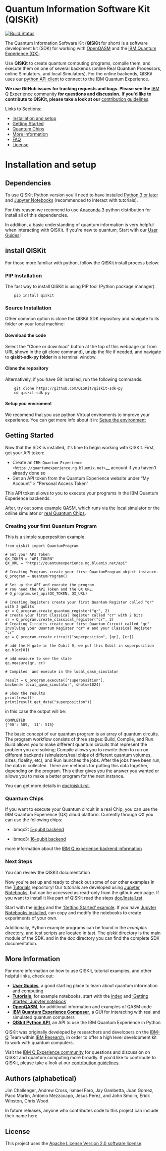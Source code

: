# Quantum Information Software Kit (QISKit)

[![Build Status](https://travis-ci.org/QISKit/qiskit-sdk-py.svg?branch=master)](https://travis-ci.org/QISKit/qiskit-sdk-py)

The Quantum Information Software Kit (**QISKit** for short) is a software development kit (SDK) for working with [OpenQASM](https://github.com/QISKit/qiskit-openqasm) and the [IBM Quantum Experience (QX)](https://quantumexperience.ng.bluemix.net/). 

Use **QISKit** to create quantum computing programs, compile them, and execute them on one of several backends (online Real Quantum Processors, online Simulators, and local Simulators). For the online backends, QISKit uses our [python API client](https://github.com/QISKit/qiskit-api-py) to connect to the IBM Quantum Experience. 

**We use GitHub issues for tracking requests and bugs. Please see the** [IBM Q Experience community](https://quantumexperience.ng.bluemix.net/qx/community) **for questions and discussion.** **If you'd like to contribute to QISKit, please take a look at our** [contribution guidelines](CONTRIBUTING.rst).

Links to Sections:

* [Installation and setup](#installation-and-setup)
* [Getting Started](#getting-started)
* [Quantum Chips](quantum-hips)
* [More Information](#more-information)
* [FAQ](#FAQ)
* [License](#license)

# Installation and setup
## Dependencies

To use QISKit Python version you'll need to have installed [Python 3 or later](https://www.python.org/downloads/) and [Jupyter Notebooks](https://jupyter.readthedocs.io/en/latest/install.html) (recommended to interact with tutorials). 

For this reason we recomend to use [Anaconda 3](https://www.continuum.io/downloads) python distribution for install all of this dependencies.

In addition, a basic understanding of quantum information is very helpful when interacting with QISKit. If you're new to quantum, Start with our [User Guides](https://github.com/QISKit/ibmqx-user-guides)!

## install QISKit

For those more familiar with python, follow the QISKit install process below:

### PIP Installation

The fast way to install QISKit is using PIP tool (Python package manager):

```
    pip install qiskit
```

### Source Installation 

Other common option is clone the QISKit SDK repository and navigate to its folder on your local machine:

#### Download the code 

Select the "Clone or download" button at the top of this webpage (or from URL shown in the git clone command), unzip the file if needed, and navigate to **qiskit-sdk-py folder** in a terminal window.

#### Clone the repository 

Alternatively, if you have Git installed, run the following commands:
```
    git clone https://github.com/QISKit/qiskit-sdk-py
    cd qiskit-sdk-py
```
#### Setup you enviroment

We recomend that you use python Virtual enviroments to improve your experience. You can get more info about it in: [Setup the environment](doc/install.rst#3.1-Setup-the-environment)

## Getting Started

Now that the SDK is installed, it's time to begin working with QISKit. First, get your API token:

-  Create an `IBM Quantum Experience <https://quantumexperience.ng.bluemix.net>`__ account if you haven't already done so
-  Get an API token from the Quantum Experience website under “My Account” > “Personal Access Token”

This API token allows to you to execute your programs in the IBM Quantum Experience backends.

After, try out some example QASM, which runs via the local simulator or the online simulator or [real Quantum Chips](#quantum-chips).

### Creating your first Quantum Program 

This is a simple superpesition example.

```
from qiskit import QuantumProgram

# Set your API Token
QX_TOKEN = "API_TOKEN"
QX_URL = "https://quantumexperience.ng.bluemix.net/api"

# Creating Programs create your first QuantumProgram object instance.
Q_program = QuantumProgram()

# Set up the API and execute the program.
# You need the API Token and the QX URL. 
# Q_program.set_api(QX_TOKEN, QX_URL)

# Creating Registers create your first Quantum Register called "qr" with 2 qubits
qr = Q_program.create_quantum_register("qr", 2)
# create your first Classical Register called "cr" with 2 bits
cr = Q_program.create_classical_register("cr", 2)
# Creating Circuits create your first Quantum Circuit called "qc" involving your Quantum Register "qr" # and your Classical Register "cr"
qc = Q_program.create_circuit("superposition", [qr], [cr])

# add the H gate in the Qubit 0, we put this Qubit in superposition
qc.h(qr[0])

# add measure to see the state
qc.measure(qr, cr)

# Compiled  and execute in the local_qasm_simulator

result = Q_program.execute(["superposition"], backend='local_qasm_simulator', shots=1024)

# Show the results
print(result)
print(result.get_data("superposition"))
```

in this case the output will be:

```
COMPLETED
{'00': 509, '11': 515} 
```

The basic concept of our quantum program is an array of quantum
circuits. The program workflow consists of three stages: Build, Compile, and Run. Build allows you to make different quantum circuits that represent the problem you are solving; Compile allows you to rewrite them to run on different backends (simulators/real chips of different quantum volumes, sizes, fidelity, etc); and Run launches the jobs. After the jobs have been run, the data is collected. There are methods for putting this data together, depending on the program. This either gives you the answer you wanted or allows you to make a better program for the
next instance.

You can get more details in [doc/qiskit.rst](doc/qiskit.rst).

### Quantum Chips
If you want to execute your Quantum circuit in a real Chip, you can use the IBM Quantum Experience (QX) cloud platform. Currently through QX you can use the following chips:

-   ibmqx2: [5-qubit backend](https://ibm.biz/qiskit-ibmqx2)

-   ibmqx3: [16-qubit backend](https://ibm.biz/qiskit-ibmqx3)

more information about the [IBM Q experience backend information](https://github.com/QISKit/ibmqx-backend-information)


### Next Steps

You can review the QISKit documentation 

Now you're set up and ready to check out some of our other examples in the [Tutorials](https://github.com/QISKit/qiskit-tutorial) repository! Our tutorials are developed using [Jupyter Notebooks](https://jupyter.org/), but can be accessed as read-only from the github web page. If you want to install it like part of QISKit read the steps [doc/install.rst](doc/install.rst#Install-Jupyter-based-tutorials)

Start with the [index](https://github.com/QISKit/qiskit-tutorial/blob/master/index.ipynb) and the [‘Getting Started’ example](https://github.com/QISKit/qiskit-tutorial/blob/002d054c72fc59fc5009bb9fa0ee393e15a69d07/1_introduction/getting_started.ipynb). If you have [Jupyter Notebooks installed](https://jupyter.readthedocs.io/en/latest/install.html), can copy and modify the notebooks to create experiments of your own.

Additionally, Python example programs can be found in the *examples* directory, and test scripts are located in *test*. The *qiskit* directory is the main module of the SDK. and in the *doc* directory you can find the complete SDK documentation.


## More Information

For more information on how to use QISKit, tutorial examples, and other helpful links, check out:

* **[User Guides](https://github.com/QISKit/ibmqx-user-guides)**,
  a good starting place to learn about quantum information and computing
* **[Tutorials](https://github.com/QISKit/qiskit-tutorial)**,
  for example notebooks, start with the [index](https://github.com/QISKit/qiskit-tutorial/blob/master/index.ipynb) and [‘Getting Started’ Jupyter notebook](https://github.com/QISKit/qiskit-tutorial/blob/002d054c72fc59fc5009bb9fa0ee393e15a69d07/1_introduction/getting_started.ipynb)
* **[OpenQASM](https://github.com/QISKit/openqasm)**,
  for additional information and examples of QASM code
* **[IBM Quantum Experience Composer](https://quantumexperience.ng.bluemix.net/qx/editor)**,
  a GUI for interacting with real and simulated quantum computers
* **[QISkit Python API](https://github.com/QISKit/qiskit-api-py)**, an API to use the IBM Quantum Experience in Python


QISKit was originally developed by researchers and developers on the [IBM-Q](http://www.research.ibm.com/ibm-q/) Team within [IBM Research](http://www.research.ibm.com/), in order to offer a high level development kit to work with quantum computers.

Visit the [IBM Q Experience community](https://quantumexperience.ng.bluemix.net/qx/community) for questions and discussion on QISKit and quantum computing more broadly. If you'd like to contribute to QISKit, please take a look at our [contribution guidelines](CONTRIBUTING.rst).


## Authors (alphabetical)

Jim Challenger, Andrew Cross, Ismael Faro, Jay Gambetta, Juan Gomez, Paco Martin, Antonio Mezzacapo, Jesus Perez, and John Smolin, Erick Winston, Chris Wood.

In future releases, anyone who contributes code to this project can include their name here.


## License

This project uses the [Apache License Version 2.0 software license](https://www.apache.org/licenses/LICENSE-2.0).


